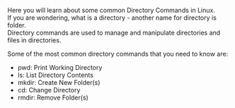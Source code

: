 Here you will learn about some common Directory Commands in Linux.  
If you are wondering, what is a directory - another name for directory is folder.  
Directory commands are used to manage and manipulate directories and files in directories.  

Some of the most common directory commands that you need to know are:   
- pwd: Print Working Directory
- ls: List Directory Contents
- mkdir: Create New Folder(s)
- cd: Change Directory
- rmdir: Remove Folder(s)
